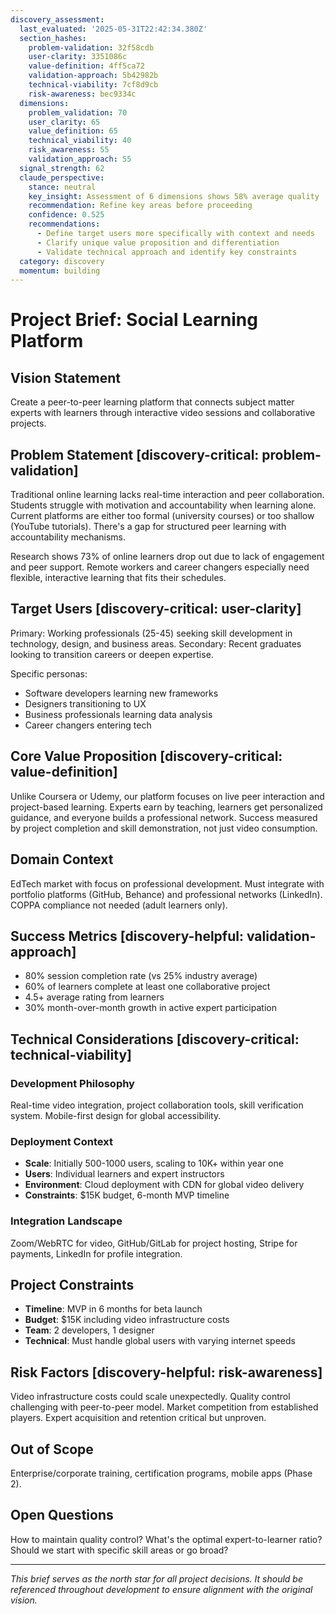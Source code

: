 ```yaml
---
discovery_assessment:
  last_evaluated: '2025-05-31T22:42:34.380Z'
  section_hashes:
    problem-validation: 32f58cdb
    user-clarity: 3351086c
    value-definition: 4ff5ca72
    validation-approach: 5b42982b
    technical-viability: 7cf8d9cb
    risk-awareness: bec9334c
  dimensions:
    problem_validation: 70
    user_clarity: 65
    value_definition: 65
    technical_viability: 40
    risk_awareness: 55
    validation_approach: 55
  signal_strength: 62
  claude_perspective:
    stance: neutral
    key_insight: Assessment of 6 dimensions shows 58% average quality
    recommendation: Refine key areas before proceeding
    confidence: 0.525
    recommendations:
      - Define target users more specifically with context and needs
      - Clarify unique value proposition and differentiation
      - Validate technical approach and identify key constraints
  category: discovery
  momentum: building
---
```

# Project Brief: Social Learning Platform

## Vision Statement
Create a peer-to-peer learning platform that connects subject matter experts with learners through interactive video sessions and collaborative projects.

## Problem Statement [discovery-critical: problem-validation]
Traditional online learning lacks real-time interaction and peer collaboration. Students struggle with motivation and accountability when learning alone. Current platforms are either too formal (university courses) or too shallow (YouTube tutorials). There's a gap for structured peer learning with accountability mechanisms.

Research shows 73% of online learners drop out due to lack of engagement and peer support. Remote workers and career changers especially need flexible, interactive learning that fits their schedules.

## Target Users [discovery-critical: user-clarity]
Primary: Working professionals (25-45) seeking skill development in technology, design, and business areas. Secondary: Recent graduates looking to transition careers or deepen expertise.

Specific personas:
- Software developers learning new frameworks
- Designers transitioning to UX
- Business professionals learning data analysis
- Career changers entering tech

## Core Value Proposition [discovery-critical: value-definition]
Unlike Coursera or Udemy, our platform focuses on live peer interaction and project-based learning. Experts earn by teaching, learners get personalized guidance, and everyone builds a professional network. Success measured by project completion and skill demonstration, not just video consumption.

## Domain Context
EdTech market with focus on professional development. Must integrate with portfolio platforms (GitHub, Behance) and professional networks (LinkedIn). COPPA compliance not needed (adult learners only).

## Success Metrics [discovery-helpful: validation-approach]
- 80% session completion rate (vs 25% industry average)
- 60% of learners complete at least one collaborative project
- 4.5+ average rating from learners
- 30% month-over-month growth in active expert participation

## Technical Considerations [discovery-critical: technical-viability]

### Development Philosophy
Real-time video integration, project collaboration tools, skill verification system. Mobile-first design for global accessibility.

### Deployment Context
- **Scale**: Initially 500-1000 users, scaling to 10K+ within year one
- **Users**: Individual learners and expert instructors
- **Environment**: Cloud deployment with CDN for global video delivery
- **Constraints**: $15K budget, 6-month MVP timeline

### Integration Landscape
Zoom/WebRTC for video, GitHub/GitLab for project hosting, Stripe for payments, LinkedIn for profile integration.

## Project Constraints
- **Timeline**: MVP in 6 months for beta launch
- **Budget**: $15K including video infrastructure costs
- **Team**: 2 developers, 1 designer
- **Technical**: Must handle global users with varying internet speeds

## Risk Factors [discovery-helpful: risk-awareness]
Video infrastructure costs could scale unexpectedly. Quality control challenging with peer-to-peer model. Market competition from established players. Expert acquisition and retention critical but unproven.

## Out of Scope
Enterprise/corporate training, certification programs, mobile apps (Phase 2).

## Open Questions
How to maintain quality control? What's the optimal expert-to-learner ratio? Should we start with specific skill areas or go broad?

---
*This brief serves as the north star for all project decisions. It should be referenced throughout development to ensure alignment with the original vision.*
